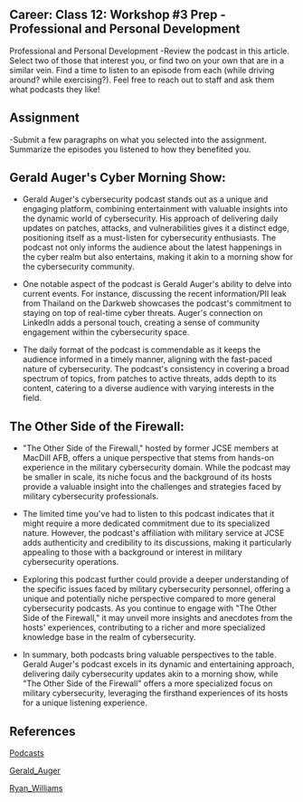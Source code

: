 ## Career: Class 12: Workshop #3 Prep - Professional and Personal Development

Professional and Personal Development
-Review the podcast in this article. Select two of those that interest you, or find two on your own that are in a similar vein. Find a time to listen to an episode from each (while driving around? while exercising?). Feel free to reach out to staff and ask them what podcasts they like!
## Assignment
-Submit a few paragraphs on what you selected into the assignment. Summarize the episodes you listened to how they benefited you.

## Gerald Auger's Cyber Morning Show:

- Gerald Auger's cybersecurity podcast stands out as a unique and engaging platform, combining entertainment with valuable insights into the dynamic world of cybersecurity. His approach of delivering daily updates on patches, attacks, and vulnerabilities gives it a distinct edge, positioning itself as a must-listen for cybersecurity enthusiasts. The podcast not only informs the audience about the latest happenings in the cyber realm but also entertains, making it akin to a morning show for the cybersecurity community.

- One notable aspect of the podcast is Gerald Auger's ability to delve into current events. For instance, discussing the recent information/PII leak from Thailand on the Darkweb showcases the podcast's commitment to staying on top of real-time cyber threats. Auger's connection on LinkedIn adds a personal touch, creating a sense of community engagement within the cybersecurity space.

- The daily format of the podcast is commendable as it keeps the audience informed in a timely manner, aligning with the fast-paced nature of cybersecurity. The podcast's consistency in covering a broad spectrum of topics, from patches to active threats, adds depth to its content, catering to a diverse audience with varying interests in the field.

## The Other Side of the Firewall:

- "The Other Side of the Firewall," hosted by former JCSE members at MacDill AFB, offers a unique perspective that stems from hands-on experience in the military cybersecurity domain. While the podcast may be smaller in scale, its niche focus and the background of its hosts provide a valuable insight into the challenges and strategies faced by military cybersecurity professionals.

- The limited time you've had to listen to this podcast indicates that it might require a more dedicated commitment due to its specialized nature. However, the podcast's affiliation with military service at JCSE adds authenticity and credibility to its discussions, making it particularly appealing to those with a background or interest in military cybersecurity operations.

- Exploring this podcast further could provide a deeper understanding of the specific issues faced by military cybersecurity personnel, offering a unique and potentially niche perspective compared to more general cybersecurity podcasts. As you continue to engage with "The Other Side of the Firewall," it may unveil more insights and anecdotes from the hosts' experiences, contributing to a richer and more specialized knowledge base in the realm of cybersecurity.

- In summary, both podcasts bring valuable perspectives to the table. Gerald Auger's podcast excels in its dynamic and entertaining approach, delivering daily cybersecurity updates akin to a morning show, while "The Other Side of the Firewall" offers a more specialized focus on military cybersecurity, leveraging the firsthand experiences of its hosts for a unique listening experience.

## References

[Podcasts](https://www.codefellows.org/blog/our-favorite-tech-podcasts-for-2021/)

[Gerald_Auger](https://www.linkedin.com/in/geraldauger/)

[Ryan_Williams](https://www.linkedin.com/in/ryrysecurityguy/)